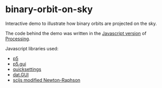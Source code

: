 # binary-orbit-on-sky
Interactive demo to illustrate how binary orbits are projected on the sky.

The code behind the demo was written in the [Javascript version](https://p5js.org/) of [Processing](https://processing.org).

Javascript libraries used:
* [p5](https://p5js.org/)
* [p5.gui](https://github.com/bitcraftlab/p5.gui)
* [quicksettings](https://github.com/bit101/quicksettings)
* [dat.GUI](https://github.com/dataarts/dat.gui)
* [scijs modified Newton-Raphson](https://github.com/scijs/modified-newton-raphson)
